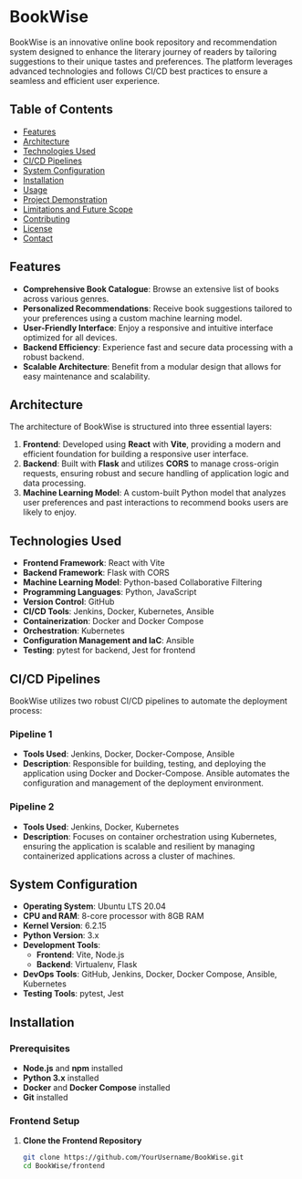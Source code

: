 # BookWise

BookWise is an innovative online book repository and recommendation system designed to enhance the literary journey of readers by tailoring suggestions to their unique tastes and preferences. The platform leverages advanced technologies and follows CI/CD best practices to ensure a seamless and efficient user experience.

## Table of Contents

- [Features](#features)
- [Architecture](#architecture)
- [Technologies Used](#technologies-used)
- [CI/CD Pipelines](#cicd-pipelines)
- [System Configuration](#system-configuration)
- [Installation](#installation)
- [Usage](#usage)
- [Project Demonstration](#project-demonstration)
- [Limitations and Future Scope](#limitations-and-future-scope)
- [Contributing](#contributing)
- [License](#license)
- [Contact](#contact)

## Features

- **Comprehensive Book Catalogue**: Browse an extensive list of books across various genres.
- **Personalized Recommendations**: Receive book suggestions tailored to your preferences using a custom machine learning model.
- **User-Friendly Interface**: Enjoy a responsive and intuitive interface optimized for all devices.
- **Backend Efficiency**: Experience fast and secure data processing with a robust backend.
- **Scalable Architecture**: Benefit from a modular design that allows for easy maintenance and scalability.

## Architecture

The architecture of BookWise is structured into three essential layers:

1. **Frontend**: Developed using **React** with **Vite**, providing a modern and efficient foundation for building a responsive user interface.
2. **Backend**: Built with **Flask** and utilizes **CORS** to manage cross-origin requests, ensuring robust and secure handling of application logic and data processing.
3. **Machine Learning Model**: A custom-built Python model that analyzes user preferences and past interactions to recommend books users are likely to enjoy.

## Technologies Used

- **Frontend Framework**: React with Vite
- **Backend Framework**: Flask with CORS
- **Machine Learning Model**: Python-based Collaborative Filtering
- **Programming Languages**: Python, JavaScript
- **Version Control**: GitHub
- **CI/CD Tools**: Jenkins, Docker, Kubernetes, Ansible
- **Containerization**: Docker and Docker Compose
- **Orchestration**: Kubernetes
- **Configuration Management and IaC**: Ansible
- **Testing**: pytest for backend, Jest for frontend

## CI/CD Pipelines

BookWise utilizes two robust CI/CD pipelines to automate the deployment process:

### Pipeline 1

- **Tools Used**: Jenkins, Docker, Docker-Compose, Ansible
- **Description**: Responsible for building, testing, and deploying the application using Docker and Docker-Compose. Ansible automates the configuration and management of the deployment environment.

### Pipeline 2

- **Tools Used**: Jenkins, Docker, Kubernetes
- **Description**: Focuses on container orchestration using Kubernetes, ensuring the application is scalable and resilient by managing containerized applications across a cluster of machines.

## System Configuration

- **Operating System**: Ubuntu LTS 20.04
- **CPU and RAM**: 8-core processor with 8GB RAM
- **Kernel Version**: 6.2.15
- **Python Version**: 3.x
- **Development Tools**:
  - **Frontend**: Vite, Node.js
  - **Backend**: Virtualenv, Flask
- **DevOps Tools**: GitHub, Jenkins, Docker, Docker Compose, Ansible, Kubernetes
- **Testing Tools**: pytest, Jest

## Installation

### Prerequisites

- **Node.js** and **npm** installed
- **Python 3.x** installed
- **Docker** and **Docker Compose** installed
- **Git** installed

### Frontend Setup

1. **Clone the Frontend Repository**

   ```bash
   git clone https://github.com/YourUsername/BookWise.git
   cd BookWise/frontend
